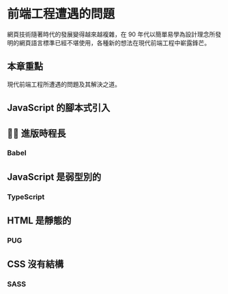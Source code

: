 # 前端工程遭遇的問題

網頁技術隨著時代的發展變得越來越複雜，在 90 年代以簡單易學為設計理念所發明的網頁語言標準已經不堪使用，各種新的想法在現代前端工程中嶄露鋒芒。

## 本章重點

現代前端工程所遭遇的問題及其解決之道。

## JavaScript 的腳本式引入

##  進版時程長

### Babel

## JavaScript 是弱型別的

### TypeScript

## HTML 是靜態的

### PUG

## CSS 沒有結構

### SASS
